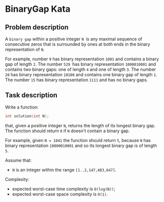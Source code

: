 # BinaryGap Kata

## Problem description

A `binary gap` within a positive integer `N `is any maximal sequence of consecutive zeros that is
surrounded by ones at both ends in the binary representation of `N`.

For example, number `9` has binary representation `1001` and contains a binary gap of length `2`.
The number `529 `has binary representation `1000010001` and contains two binary gaps:
one of length `4` and one of length `3`. The number `20` has binary representation `10100`
and contains one binary gap of length `1`. The number `15` has binary representation `1111`
and has no binary gaps.

## Task description

Write a function:

```c
int solution(int N);
```

that, given a positive integer `N`, returns the length of its longest binary gap.
The function should return `0` if `N` doesn't contain a binary gap.

For example, given `N = 1041` the function should return `5`, because `N` has binary
representation `10000010001` and so its longest binary gap is of length `5`.

Assume that:

* `N` is an integer within the range `[1..2,147,483,647]`.

Complexity:

* expected worst-case time complexity is `O(log(N))`;
* expected worst-case space complexity is `O(1)`.